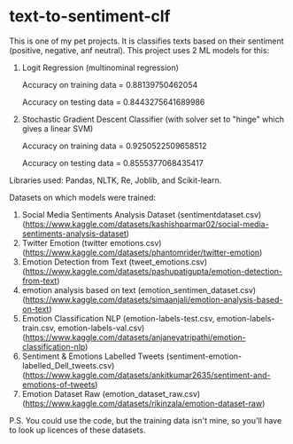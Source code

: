 # text-to-sentiment-clf
This is one of my pet projects. It is classifies texts based on their sentiment (positive, negative, anf neutral).
This project uses 2 ML models for this:
  1) Logit Regression (multinominal regression)

     Accuracy on training data = 0.88139750462054

     Accuracy on testing data = 0.8443275641689986
  3) Stochastic Gradient Descent Classifier (with solver set to "hinge" which gives a linear SVM)

     Accuracy on training data = 0.9250522509658512

     Accuracy on testing data = 0.8555377068435417

Libraries used: Pandas, NLTK, Re, Joblib, and Scikit-learn.

Datasets on which models were trained: 
  1) Social Media Sentiments Analysis Dataset (sentimentdataset.csv) (https://www.kaggle.com/datasets/kashishparmar02/social-media-sentiments-analysis-dataset)
  2) Twitter Emotion (twitter emotions.csv) (https://www.kaggle.com/datasets/phantomrider/twitter-emotion)
  3) Emotion Detection from Text (tweet_emotions.csv) (https://www.kaggle.com/datasets/pashupatigupta/emotion-detection-from-text)
  4) emotion analysis based on text (emotion_sentimen_dataset.csv) (https://www.kaggle.com/datasets/simaanjali/emotion-analysis-based-on-text)
  5) Emotion Classification NLP (emotion-labels-test.csv, emotion-labels-train.csv, emotion-labels-val.csv) (https://www.kaggle.com/datasets/anjaneyatripathi/emotion-classification-nlp)
  6) Sentiment & Emotions Labelled Tweets (sentiment-emotion-labelled_Dell_tweets.csv) (https://www.kaggle.com/datasets/ankitkumar2635/sentiment-and-emotions-of-tweets)
  7) Emotion Dataset Raw (emotion_dataset_raw.csv) (https://www.kaggle.com/datasets/rikinzala/emotion-dataset-raw)



P.S. You could use the code, but the training data isn't mine, so you'll have to look up licences of these datasets.
